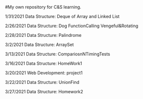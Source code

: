 #My own repository for C&S learning.

1/31/2021
Data Structure:
Deque of Array and Linked List

2/26/2021
Data Structure:
Dog
FunctionCalling
Vengeful&Rotating

2/28/2021
Data Structure:
Palindrome

3/2/2021
Data Structure:
ArraySet

3/13/2021
Data Structure:
CompariosnNTimingTests

3/16/2021
Data Structure:
HomeWork1

3/20/2021
Web Development:
project1

3/22/2021
Data Structure:
UnionFind

3/27/2021
Data Structure:
Homework2